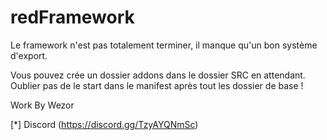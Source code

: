 # redFramework

Le framework n'est pas totalement terminer, il manque qu'un bon système d'export.

Vous pouvez crée un dossier addons dans le dossier SRC en attendant. Oublier pas de le start dans le manifest après tout les dossier de base !

Work By Wezor

[*] Discord (https://discord.gg/TzyAYQNmSc)

